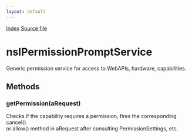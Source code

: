 ```yaml
---
layout: default
---
```

<div id='links'><a href="../index.html">Index</a>
<a href="http://dxr.mozilla.org/mozilla-central/source/dom/interfaces/permission/nsIPermissionPromptService.idl">Source file</a>
</div>

# nsIPermissionPromptService #
  
Generic permission service for access to WebAPIs, hardware, capabilities.  
  

## Methods ##

### getPermission(aRequest) ###
  
Checks if the capability requires a permission, fires the corresponding cancel()   
or allow() method in aRequest after consulting PermissionSettings, etc.  
  
